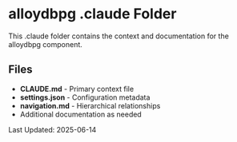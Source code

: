# alloydbpg .claude Folder

This .claude folder contains the context and documentation for the alloydbpg component.

## Files

- **CLAUDE.md** - Primary context file
- **settings.json** - Configuration metadata
- **navigation.md** - Hierarchical relationships
- Additional documentation as needed

Last Updated: 2025-06-14
